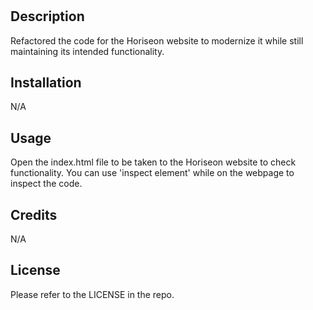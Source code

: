 # <horiseon-refactor>

## Description

Refactored the code for the Horiseon website to modernize it while still maintaining its intended functionality.

## Installation

N/A

## Usage

Open the index.html file to be taken to the Horiseon website to check functionality. You can use 'inspect element' while on the webpage to inspect the code.

## Credits

N/A

## License

Please refer to the LICENSE in the repo.